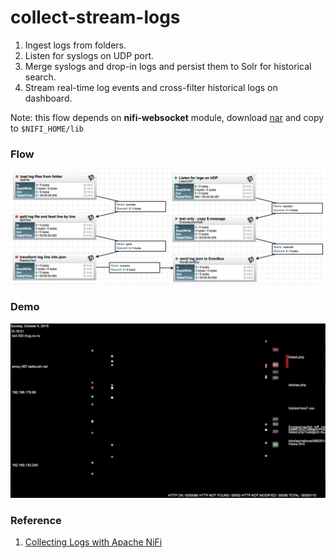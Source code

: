 collect-stream-logs
===================

1. Ingest logs from folders.
2. Listen for syslogs on UDP port.
3. Merge syslogs and drop-in logs and persist them to Solr for historical search. 
4. Stream real-time log events and cross-filter historical logs on dashboard. 

Note: this flow depends on **nifi-websocket** module, download [nar](https://github.com/xmlking/nifi-websocket/releases/download/0.1.0/nifi-websocket-0.1.0-SNAPSHOT.nar) and copy to `$NIFI_HOME/lib`

### Flow
![logs dataflow](./logs-flow.png)

### Demo
![streaming logs](./logs-demo.png)

### Reference 
1. [Collecting Logs with Apache NiFi](http://bryanbende.com/development/2015/05/17/collecting-logs-with-apache-nifi/)